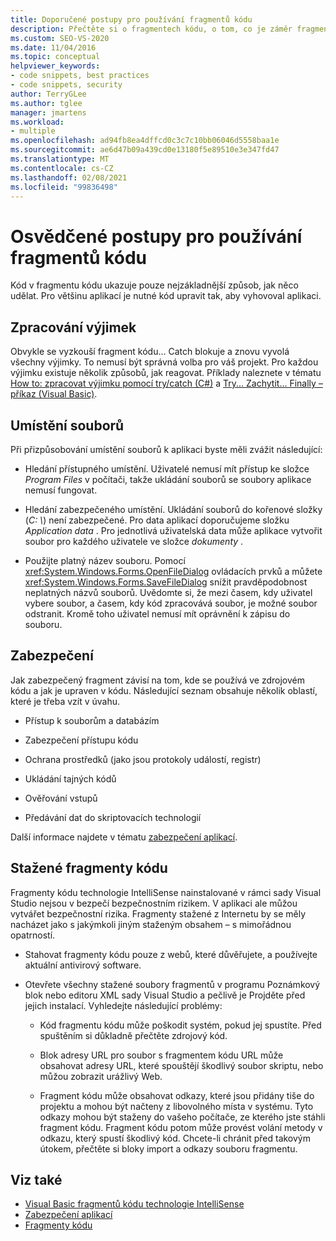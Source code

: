```yaml
---
title: Doporučené postupy pro používání fragmentů kódu
description: Přečtěte si o fragmentech kódu, o tom, co je záměr fragmentu kódu, a jak to nejlépe vyhovuje vaší aplikaci.
ms.custom: SEO-VS-2020
ms.date: 11/04/2016
ms.topic: conceptual
helpviewer_keywords:
- code snippets, best practices
- code snippets, security
author: TerryGLee
ms.author: tglee
manager: jmartens
ms.workload:
- multiple
ms.openlocfilehash: ad94fb8ea4dffcd0c3c7c10bb06046d5558baa1e
ms.sourcegitcommit: ae6d47b09a439cd0e13180f5e89510e3e347fd47
ms.translationtype: MT
ms.contentlocale: cs-CZ
ms.lasthandoff: 02/08/2021
ms.locfileid: "99836498"
---
```

# <a name="best-practices-for-using-code-snippets"></a>Osvědčené postupy pro používání fragmentů kódu

Kód v fragmentu kódu ukazuje pouze nejzákladnější způsob, jak něco udělat. Pro většinu aplikací je nutné kód upravit tak, aby vyhovoval aplikaci.

## <a name="handling-exceptions"></a>Zpracování výjimek

Obvykle se vyzkouší fragment kódu... Catch blokuje a znovu vyvolá všechny výjimky. To nemusí být správná volba pro váš projekt. Pro každou výjimku existuje několik způsobů, jak reagovat. Příklady naleznete v tématu [How to: zpracovat výjimku pomocí try/catch (C#)](/dotnet/csharp/programming-guide/exceptions/how-to-handle-an-exception-using-try-catch) a [Try... Zachytit... Finally – příkaz (Visual Basic)](/dotnet/visual-basic/language-reference/statements/try-catch-finally-statement).

## <a name="file-locations"></a>Umístění souborů

Při přizpůsobování umístění souborů k aplikaci byste měli zvážit následující:

- Hledání přístupného umístění. Uživatelé nemusí mít přístup ke složce *Program Files* v počítači, takže ukládání souborů se soubory aplikace nemusí fungovat.

- Hledání zabezpečeného umístění. Ukládání souborů do kořenové složky (*C: \\*) není zabezpečené. Pro data aplikací doporučujeme složku *Application data* . Pro jednotlivá uživatelská data může aplikace vytvořit soubor pro každého uživatele ve složce *dokumenty* .

- Použijte platný název souboru. Pomocí <xref:System.Windows.Forms.OpenFileDialog> ovládacích prvků a můžete <xref:System.Windows.Forms.SaveFileDialog> snížit pravděpodobnost neplatných názvů souborů. Uvědomte si, že mezi časem, kdy uživatel vybere soubor, a časem, kdy kód zpracovává soubor, je možné soubor odstranit. Kromě toho uživatel nemusí mít oprávnění k zápisu do souboru.

## <a name="security"></a>Zabezpečení

Jak zabezpečený fragment závisí na tom, kde se používá ve zdrojovém kódu a jak je upraven v kódu. Následující seznam obsahuje několik oblastí, které je třeba vzít v úvahu.

- Přístup k souborům a databázím

- Zabezpečení přístupu kódu

- Ochrana prostředků (jako jsou protokoly událostí, registr)

- Ukládání tajných kódů

- Ověřování vstupů

- Předávání dat do skriptovacích technologií

Další informace najdete v tématu [zabezpečení aplikací](../ide/securing-applications.md).

## <a name="downloaded-code-snippets"></a>Stažené fragmenty kódu

Fragmenty kódu technologie IntelliSense nainstalované v rámci sady Visual Studio nejsou v bezpečí bezpečnostním rizikem. V aplikaci ale můžou vytvářet bezpečnostní rizika. Fragmenty stažené z Internetu by se měly nacházet jako s jakýmkoli jiným staženým obsahem – s mimořádnou opatrností.

- Stahovat fragmenty kódu pouze z webů, které důvěřujete, a používejte aktuální antivirový software.

- Otevřete všechny stažené soubory fragmentů v programu Poznámkový blok nebo editoru XML sady Visual Studio a pečlivě je Projděte před jejich instalací. Vyhledejte následující problémy:

  - Kód fragmentu kódu může poškodit systém, pokud jej spustíte. Před spuštěním si důkladně přečtěte zdrojový kód.

  - Blok adresy URL pro soubor s fragmentem kódu URL může obsahovat adresy URL, které spouštějí škodlivý soubor skriptu, nebo můžou zobrazit urážlivý Web.

  - Fragment kódu může obsahovat odkazy, které jsou přidány tiše do projektu a mohou být načteny z libovolného místa v systému. Tyto odkazy mohou být staženy do vašeho počítače, ze kterého jste stáhli fragment kódu. Fragment kódu potom může provést volání metody v odkazu, který spustí škodlivý kód. Chcete-li chránit před takovým útokem, přečtěte si bloky import a odkazy souboru fragmentu.

## <a name="see-also"></a>Viz také

- [Visual Basic fragmentů kódu technologie IntelliSense](/dotnet/visual-basic/developing-apps/using-ide/intellisense-code-snippets)
- [Zabezpečení aplikací](../ide/securing-applications.md)
- [Fragmenty kódu](../ide/code-snippets.md)
